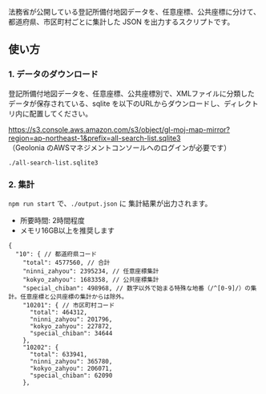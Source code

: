 法務省が公開している登記所備付地図データを、任意座標、公共座標に分けて、都道府県、市区町村ごとに集計した JSON を出力するスクリプトです。


## 使い方

### 1. データのダウンロード

登記所備付地図データを、任意座標、公共座標別で、XMLファイルに分類したデータが保存されている、sqlite を以下のURLからダウンロードし、ディレクトリ内に配置してください。

https://s3.console.aws.amazon.com/s3/object/gl-moj-map-mirror?region=ap-northeast-1&prefix=all-search-list.sqlite3  
（Geolonia のAWSマネジメントコンソールへのログインが必要です）

`./all-search-list.sqlite3`

### 2. 集計

`npm run start` で、`./output.json` に 集計結果が出力されます。

- 所要時間: 2時間程度
- メモリ16GB以上を推奨します


```
{
  "10": { // 都道府県コード
    "total": 4577560, // 合計
    "ninni_zahyou": 2395234, // 任意座標集計
    "kokyo_zahyou": 1683358, // 公共座標集計
    "special_chiban": 498968, // 数字以外で始まる特殊な地番（/^[0-9]/）の集計。任意座標と公共座標の集計からは除外。
    "10201": { // 市区町村コード
      "total": 464312,
      "ninni_zahyou": 201796,
      "kokyo_zahyou": 227872,
      "special_chiban": 34644
    },
    "10202": {
      "total": 633941,
      "ninni_zahyou": 365780,
      "kokyo_zahyou": 206071,
      "special_chiban": 62090
    },
```
